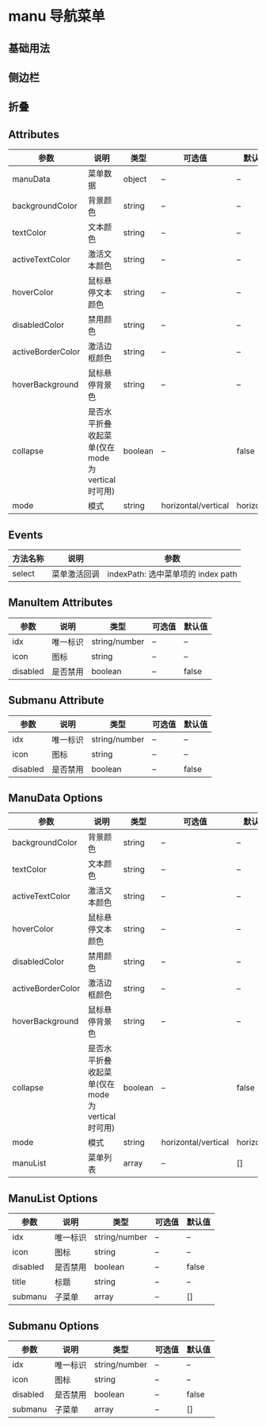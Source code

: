 # manu 导航菜单

## 基础用法

<vue-example file="manu/base" />

## 侧边栏

<vue-example file="manu/mode" />

## 折叠

<vue-example file="manu/collapse" />

## Attributes

| 参数              | 说明                                               | 类型    | 可选值              | 默认值     |
| ----------------- | -------------------------------------------------- | ------- | ------------------- | ---------- |
| manuData          | 菜单数据                                           | object  | –                   | –          |
| backgroundColor   | 背景颜色                                           | string  | –                   | –          |
| textColor         | 文本颜色                                           | string  | –                   | –          |
| activeTextColor   | 激活文本颜色                                       | string  | –                   | –          |
| hoverColor        | 鼠标悬停文本颜色                                   | string  | –                   | –          |
| disabledColor     | 禁用颜色                                           | string  | –                   | –          |
| activeBorderColor | 激活边框颜色                                       | string  | –                   | –          |
| hoverBackground   | 鼠标悬停背景色                                     | string  | –                   | –          |
| collapse          | 是否水平折叠收起菜单(仅在 mode 为 vertical 时可用) | boolean | –                   | false      |
| mode              | 模式                                               | string  | horizontal/vertical | horizontal |

## Events

| 方法名称 | 说明         | 参数                               |
| -------- | ------------ | ---------------------------------- |
| select   | 菜单激活回调 | indexPath: 选中菜单项的 index path |

## ManuItem Attributes

| 参数     | 说明     | 类型          | 可选值 | 默认值 |
| -------- | -------- | ------------- | ------ | ------ |
| idx      | 唯一标识 | string/number | –      | –      |
| icon     | 图标     | string        | –      | –      |
| disabled | 是否禁用 | boolean       | –      | false  |

## Submanu Attribute

| 参数     | 说明     | 类型          | 可选值 | 默认值 |
| -------- | -------- | ------------- | ------ | ------ |
| idx      | 唯一标识 | string/number | –      | –      |
| icon     | 图标     | string        | –      | –      |
| disabled | 是否禁用 | boolean       | –      | false  |

## ManuData Options

| 参数            | 说明     | 类型   | 可选值 | 默认值 |
| --------------- | -------- | ------ | ------ | ------ |
| backgroundColor | 背景颜色 | string | –      | –      |
| textColor         | 文本颜色                                           | string  | –                   | –          |
| activeTextColor   | 激活文本颜色                                       | string  | –                   | –          |
| hoverColor        | 鼠标悬停文本颜色                                   | string  | –                   | –          |
| disabledColor     | 禁用颜色                                           | string  | –                   | –          |
| activeBorderColor | 激活边框颜色                                       | string  | –                   | –          |
| hoverBackground   | 鼠标悬停背景色                                     | string  | –                   | –          |
| collapse          | 是否水平折叠收起菜单(仅在 mode 为 vertical 时可用) | boolean | –                   | false      |
| mode              | 模式                                               | string  | horizontal/vertical | horizontal |
| manuList | 菜单列表 | array | – | [] |

## ManuList Options

| 参数     | 说明     | 类型          | 可选值 | 默认值 |
| -------- | -------- | ------------- | ------ | ------ |
| idx      | 唯一标识 | string/number | –      | –      |
| icon     | 图标     | string        | –      | –      |
| disabled | 是否禁用 | boolean       | –      | false  |
| title    | 标题     | string        | –      | –      |
| submanu  | 子菜单   | array         | –      | []     |

## Submanu Options

| 参数     | 说明     | 类型          | 可选值 | 默认值 |
| -------- | -------- | ------------- | ------ | ------ |
| idx      | 唯一标识 | string/number | –      | –      |
| icon     | 图标     | string        | –      | –      |
| disabled | 是否禁用 | boolean       | –      | false  |
| submanu  | 子菜单   | array         | –      | []     |
